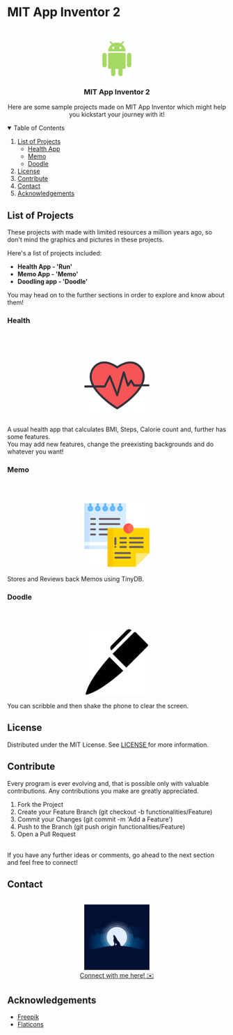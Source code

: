 # MIT App Inventor 2

<!-- LOGO -->
<br />
<p align="center">
  <a href="https://github.com/Yashvardhang/MIT-App-Inventor-2">
    <img src="Images/Android.svg" alt="Logo" width="80" height="80">
  </a>

  <h3 align="center">MIT App Inventor 2</h3>

  <p align="center">
    Here are some sample projects made on MIT App Inventor which might help you kickstart your journey with it!
  </p>
</p>

<!-- TABLE OF CONTENTS -->
<details open="open">
  <summary>Table of Contents</summary>
  <ol>
    <li>
      <a href="#list">List of Projects</a>
      <ul>
        <li><a href="#health">Health App</a></li>
        <li><a href="#memo">Memo</a></li>
        <li><a href="#doodle">Doodle</a></li>
      </ul>
    </li>
    <li><a href="#license">License</a></li>
    <li><a href="#contribute">Contribute</a></li>
    <li><a href="#contact">Contact</a></li>
    <li><a href="#acknowledgements">Acknowledgements</a></li>
  </ol>
</details>


<!-- ABOUT THE PROJECT -->
## List of Projects

These projects with made with limited resources a million years ago, so don't mind the graphics and pictures in these projects.

Here's a list of projects included:
* **Health App - 'Run'**
* **Memo App - 'Memo'**
* **Doodling app - 'Doodle'**

You may head on to the further sections in order to explore and know about them!

### Health
<br><br>
<p align="center">
  <img src = "Images/Heart.svg" width="150" height="150">
</p>
A usual health app that calculates BMI, Steps, Calorie count and, further has some features.
<br>You may add new features, change the preexisting backgrounds and do whatever you want!
<br>

### Memo
<br><br>
<p align="center">
  <img src = "Images/Memo.svg" width="150" height="150">
</p>
Stores and Reviews back Memos using TinyDB.
<br>

### Doodle
<br><br>
<p align="center">
  <img src = "Images/Doodle.svg" width="150" height="150">
</p>
You can scribble and then shake the phone to clear the screen.
<br>

<!-- LICENSE -->
## License

Distributed under the MIT License. See <a href = "https://github.com/YashvardhanG/MIT-App-Inventor-2/blob/main/LICENSE"> LICENSE </a> for more information.

<!-- contribute -->
## Contribute

Every program is ever evolving and, that is possible only with valuable contributions. Any contributions you make are greatly appreciated. 
<ol>
  <li>Fork the Project</li>
  <li>Create your Feature Branch (git checkout -b functionalities/Feature)</li>
  <li>Commit your Changes (git commit -m 'Add a Feature')</li>
  <li>Push to the Branch (git push origin functionalities/Feature)</li>
  <li>Open a Pull Request</li>
</ol>

<br>If you have any further ideas or comments, go ahead to the next section and feel free to connect! 

<!-- CONTACT -->
## Contact

<p align="center">
  <br>
  <img src="https://github.com/YashvardhanG/YashvardhanG/blob/main/Wolf_1.jpg" alt="Logo" width="150" height="150"><br>
  <a href = "https://www.yashvardhang.xyz/html/contact.html">Connect with me here! ✉️</a>
</p>

<!-- Acknowledgement -->
## Acknowledgements

<ul>
  <li><a href = "https://www.freepik.com">Freepik</a></li>
  <li><a href = "https://www.flaticon.com/">Flaticons</a></li>
</ul>


